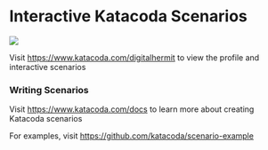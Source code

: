 # Interactive Katacoda Scenarios

[![](http://shields.katacoda.com/katacoda/digitalhermit/count.svg)](https://www.katacoda.com/digitalhermit "Get your profile on Katacoda.com")

Visit https://www.katacoda.com/digitalhermit to view the profile and interactive scenarios

### Writing Scenarios
Visit https://www.katacoda.com/docs to learn more about creating Katacoda scenarios

For examples, visit https://github.com/katacoda/scenario-example
